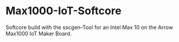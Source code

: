 # Max1000-IoT-Softcore
Softcore build with the sscgen-Tool for an Intel Max 10 on the Arrow Max1000 IoT Maker Board.
